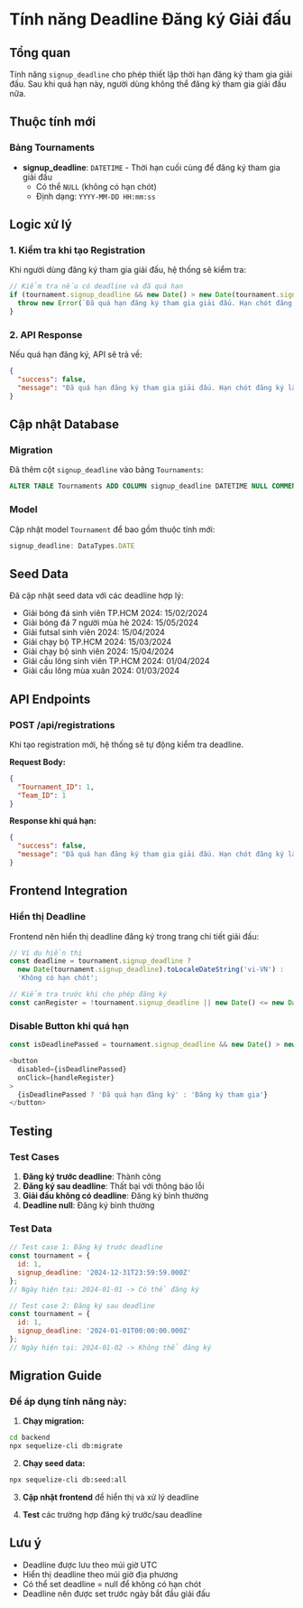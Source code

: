 # Tính năng Deadline Đăng ký Giải đấu

## Tổng quan
Tính năng `signup_deadline` cho phép thiết lập thời hạn đăng ký tham gia giải đấu. Sau khi quá hạn này, người dùng không thể đăng ký tham gia giải đấu nữa.

## Thuộc tính mới

### Bảng Tournaments
- **signup_deadline**: `DATETIME` - Thời hạn cuối cùng để đăng ký tham gia giải đấu
  - Có thể `NULL` (không có hạn chót)
  - Định dạng: `YYYY-MM-DD HH:mm:ss`

## Logic xử lý

### 1. Kiểm tra khi tạo Registration
Khi người dùng đăng ký tham gia giải đấu, hệ thống sẽ kiểm tra:

```javascript
// Kiểm tra nếu có deadline và đã quá hạn
if (tournament.signup_deadline && new Date() > new Date(tournament.signup_deadline)) {
  throw new Error(`Đã quá hạn đăng ký tham gia giải đấu. Hạn chót đăng ký là: ${new Date(tournament.signup_deadline).toLocaleDateString('vi-VN')}`);
}
```

### 2. API Response
Nếu quá hạn đăng ký, API sẽ trả về:

```json
{
  "success": false,
  "message": "Đã quá hạn đăng ký tham gia giải đấu. Hạn chót đăng ký là: 15/02/2024"
}
```

## Cập nhật Database

### Migration
Đã thêm cột `signup_deadline` vào bảng `Tournaments`:

```sql
ALTER TABLE Tournaments ADD COLUMN signup_deadline DATETIME NULL COMMENT 'Deadline for tournament registration';
```

### Model
Cập nhật model `Tournament` để bao gồm thuộc tính mới:

```javascript
signup_deadline: DataTypes.DATE
```

## Seed Data
Đã cập nhật seed data với các deadline hợp lý:

- Giải bóng đá sinh viên TP.HCM 2024: 15/02/2024
- Giải bóng đá 7 người mùa hè 2024: 15/05/2024
- Giải futsal sinh viên 2024: 15/04/2024
- Giải chạy bộ TP.HCM 2024: 15/03/2024
- Giải chạy bộ sinh viên 2024: 15/04/2024
- Giải cầu lông sinh viên TP.HCM 2024: 01/04/2024
- Giải cầu lông mùa xuân 2024: 01/03/2024

## API Endpoints

### POST /api/registrations
Khi tạo registration mới, hệ thống sẽ tự động kiểm tra deadline.

**Request Body:**
```json
{
  "Tournament_ID": 1,
  "Team_ID": 1
}
```

**Response khi quá hạn:**
```json
{
  "success": false,
  "message": "Đã quá hạn đăng ký tham gia giải đấu. Hạn chót đăng ký là: 15/02/2024"
}
```

## Frontend Integration

### Hiển thị Deadline
Frontend nên hiển thị deadline đăng ký trong trang chi tiết giải đấu:

```javascript
// Ví dụ hiển thị
const deadline = tournament.signup_deadline ? 
  new Date(tournament.signup_deadline).toLocaleDateString('vi-VN') : 
  'Không có hạn chót';

// Kiểm tra trước khi cho phép đăng ký
const canRegister = !tournament.signup_deadline || new Date() <= new Date(tournament.signup_deadline);
```

### Disable Button khi quá hạn
```javascript
const isDeadlinePassed = tournament.signup_deadline && new Date() > new Date(tournament.signup_deadline);

<button 
  disabled={isDeadlinePassed}
  onClick={handleRegister}
>
  {isDeadlinePassed ? 'Đã quá hạn đăng ký' : 'Đăng ký tham gia'}
</button>
```

## Testing

### Test Cases
1. **Đăng ký trước deadline**: Thành công
2. **Đăng ký sau deadline**: Thất bại với thông báo lỗi
3. **Giải đấu không có deadline**: Đăng ký bình thường
4. **Deadline null**: Đăng ký bình thường

### Test Data
```javascript
// Test case 1: Đăng ký trước deadline
const tournament = {
  id: 1,
  signup_deadline: '2024-12-31T23:59:59.000Z'
};
// Ngày hiện tại: 2024-01-01 -> Có thể đăng ký

// Test case 2: Đăng ký sau deadline
const tournament = {
  id: 1,
  signup_deadline: '2024-01-01T00:00:00.000Z'
};
// Ngày hiện tại: 2024-01-02 -> Không thể đăng ký
```

## Migration Guide

### Để áp dụng tính năng này:

1. **Chạy migration:**
```bash
cd backend
npx sequelize-cli db:migrate
```

2. **Chạy seed data:**
```bash
npx sequelize-cli db:seed:all
```

3. **Cập nhật frontend** để hiển thị và xử lý deadline

4. **Test** các trường hợp đăng ký trước/sau deadline

## Lưu ý
- Deadline được lưu theo múi giờ UTC
- Hiển thị deadline theo múi giờ địa phương
- Có thể set deadline = null để không có hạn chót
- Deadline nên được set trước ngày bắt đầu giải đấu 
